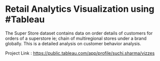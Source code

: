# Retail Analytics Visualization using  #Tableau
The Super Store dataset contains data on order details of customers for orders of a superstore ie; chain of multiregional stores under a brand globally. This is a detailed analysis on customer behavior analysis.

Project Link : https://public.tableau.com/app/profile/suchi.sharma/vizzes 
